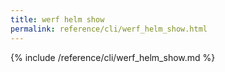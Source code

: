 ```yaml
---
title: werf helm show
permalink: reference/cli/werf_helm_show.html
---
```


{% include /reference/cli/werf_helm_show.md %}

